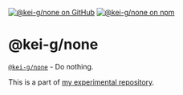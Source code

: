 [![`@kei-g/none` on GitHub][github-image]][github-url] [![`@kei-g/none` on npm][npm-image]][npm-url]

# @kei-g/none

[`@kei-g/none`][github-url] - Do nothing.

This is a part of [my experimental repository][github-experiment-url].

[github-experiment-url]:https//github.com/kei-g/experiment
[github-image]:https://img.shields.io/badge/github-%40kei--g%2fnone-brightgreen?logo=github
[github-url]:https://github.com/kei-g/experiment/tree/main/none
[npm-image]:https://img.shields.io/npm/v/@kei-g/none?logo=npm
[npm-url]:https://npmjs.com/@kei-g/none
